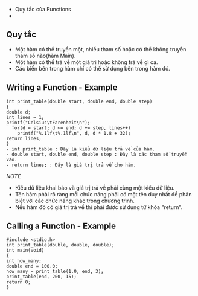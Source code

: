 - Quy tắc của Functions
- 
## Quy tắc
- Một hàm có thể truyền một, nhiều tham số hoặc có thể không truyền tham số nào(hàm Main).
- Một hàm có thể trả về một giá trị hoặc không trả về gì cả.
- Các biến bên trong hàm chỉ có thể sử dụng bên trong hàm đó.
## Writing a Function - Example
```
int print_table(double start, double end, double step) 
{
double d; 
int lines = 1; 
printf("Celsius\tFarenheit\n");
  for(d = start; d <= end; d += step, lines++) 
    printf("%.1lf\t%.1lf\n", d, d * 1.8 + 32);
return lines; 
}
- int print_table : Đây là kiểu dữ liệu trả về của hàm.
- double start, double end, double step : Đây là các tham số truyền vào.
- return lines; : Đây là giá trị trả về cho hàm.
```

*NOTE*
- Kiểu dữ liệu khai báo và giá trị trả về phải cùng một kiểu dữ liệu.
- Tên hàm phải rõ ràng mỗi chức năng phải có một tên duy nhất để phân biệt với các chức năng khác trong chương trình.
- Nếu hàm đó có giá trị trả về thì phải được sử dụng từ khóa "return".

## Calling a Function - Example
```
#include <stdio.h> 
int print_table(double, double, double);
int main(void) 
{
int how_many; 
double end = 100.0;
how_many = print_table(1.0, end, 3);
print_table(end, 200, 15); 
return 0; 
} 
```
